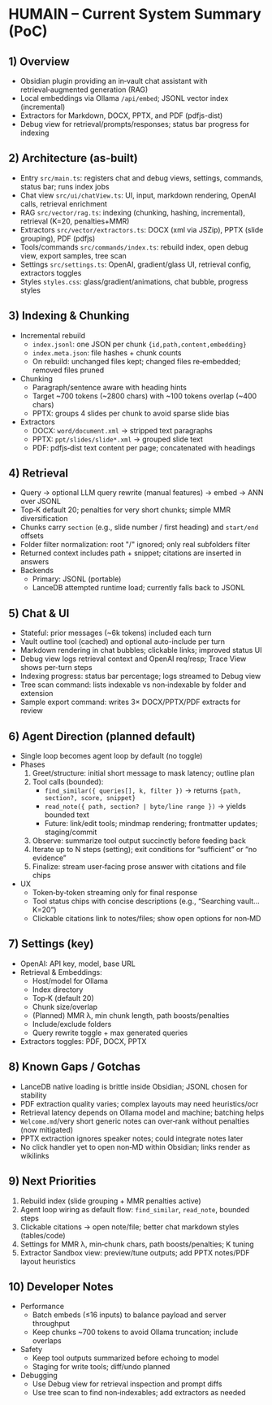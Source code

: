 # HUMAIN – Current System Summary (PoC)

## 1) Overview
- Obsidian plugin providing an in‑vault chat assistant with retrieval‑augmented generation (RAG)
- Local embeddings via Ollama `/api/embed`; JSONL vector index (incremental)
- Extractors for Markdown, DOCX, PPTX, and PDF (pdfjs-dist)
- Debug view for retrieval/prompts/responses; status bar progress for indexing

## 2) Architecture (as‑built)
- Entry `src/main.ts`: registers chat and debug views, settings, commands, status bar; runs index jobs
- Chat view `src/ui/chatView.ts`: UI, input, markdown rendering, OpenAI calls, retrieval enrichment
- RAG `src/vector/rag.ts`: indexing (chunking, hashing, incremental), retrieval (K=20, penalties+MMR)
- Extractors `src/vector/extractors.ts`: DOCX (xml via JSZip), PPTX (slide grouping), PDF (pdfjs)
- Tools/commands `src/commands/index.ts`: rebuild index, open debug view, export samples, tree scan
- Settings `src/settings.ts`: OpenAI, gradient/glass UI, retrieval config, extractors toggles
- Styles `styles.css`: glass/gradient/animations, chat bubble, progress styles

## 3) Indexing & Chunking
- Incremental rebuild
  - `index.jsonl`: one JSON per chunk `{id,path,content,embedding}`
  - `index.meta.json`: file hashes + chunk counts
  - On rebuild: unchanged files kept; changed files re‑embedded; removed files pruned
- Chunking
  - Paragraph/sentence aware with heading hints
  - Target ~700 tokens (~2800 chars) with ~100 tokens overlap (~400 chars)
  - PPTX: groups 4 slides per chunk to avoid sparse slide bias
- Extractors
  - DOCX: `word/document.xml` → stripped text paragraphs
  - PPTX: `ppt/slides/slide*.xml` → grouped slide text
  - PDF: pdfjs‑dist text content per page; concatenated with headings

## 4) Retrieval
- Query → optional LLM query rewrite (manual features) → embed → ANN over JSONL
- Top‑K default 20; penalties for very short chunks; simple MMR diversification
- Chunks carry `section` (e.g., slide number / first heading) and `start/end` offsets
- Folder filter normalization: root "/" ignored; only real subfolders filter
- Returned context includes path + snippet; citations are inserted in answers
- Backends
  - Primary: JSONL (portable)
  - LanceDB attempted runtime load; currently falls back to JSONL

## 5) Chat & UI
- Stateful: prior messages (~6k tokens) included each turn
- Vault outline tool (cached) and optional auto-include per turn
- Markdown rendering in chat bubbles; clickable links; improved status UI
- Debug view logs retrieval context and OpenAI req/resp; Trace View shows per-turn steps
- Indexing progress: status bar percentage; logs streamed to Debug view
- Tree scan command: lists indexable vs non‑indexable by folder and extension
- Sample export command: writes 3× DOCX/PPTX/PDF extracts for review

## 6) Agent Direction (planned default)
- Single loop becomes agent loop by default (no toggle)
- Phases
  1. Greet/structure: initial short message to mask latency; outline plan
  2. Tool calls (bounded):
     - `find_similar({ queries[], k, filter })` → returns `{path, section?, score, snippet}`
     - `read_note({ path, section? | byte/line range })` → yields bounded text
     - Future: link/edit tools; mindmap rendering; frontmatter updates; staging/commit
  3. Observe: summarize tool output succinctly before feeding back
  4. Iterate up to N steps (setting); exit conditions for “sufficient” or “no evidence”
  5. Finalize: stream user‑facing prose answer with citations and file chips
- UX
  - Token‑by‑token streaming only for final response
  - Tool status chips with concise descriptions (e.g., “Searching vault… K=20”)
  - Clickable citations link to notes/files; show open options for non‑MD

## 7) Settings (key)
- OpenAI: API key, model, base URL
- Retrieval & Embeddings:
  - Host/model for Ollama
  - Index directory
  - Top‑K (default 20)
  - Chunk size/overlap
  - (Planned) MMR λ, min chunk length, path boosts/penalties
  - Include/exclude folders
  - Query rewrite toggle + max generated queries
- Extractors toggles: PDF, DOCX, PPTX

## 8) Known Gaps / Gotchas
- LanceDB native loading is brittle inside Obsidian; JSONL chosen for stability
- PDF extraction quality varies; complex layouts may need heuristics/ocr
- Retrieval latency depends on Ollama model and machine; batching helps
- `Welcome.md`/very short generic notes can over‑rank without penalties (now mitigated)
- PPTX extraction ignores speaker notes; could integrate notes later
- No click handler yet to open non‑MD within Obsidian; links render as wikilinks

## 9) Next Priorities
1. Rebuild index (slide grouping + MMR penalties active)
2. Agent loop wiring as default flow: `find_similar`, `read_note`, bounded steps
3. Clickable citations → open note/file; better chat markdown styles (tables/code)
4. Settings for MMR λ, min‑chunk chars, path boosts/penalties; K tuning
5. Extractor Sandbox view: preview/tune outputs; add PPTX notes/PDF layout heuristics

## 10) Developer Notes
- Performance
  - Batch embeds (≤16 inputs) to balance payload and server throughput
  - Keep chunks ~700 tokens to avoid Ollama truncation; include overlaps
- Safety
  - Keep tool outputs summarized before echoing to model
  - Staging for write tools; diff/undo planned
- Debugging
  - Use Debug view for retrieval inspection and prompt diffs
  - Use tree scan to find non‑indexables; add extractors as needed



